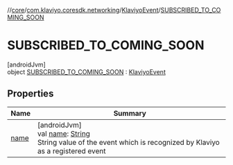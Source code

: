 //[core](../../../../index.md)/[com.klaviyo.coresdk.networking](../../index.md)/[KlaviyoEvent](../index.md)/[SUBSCRIBED_TO_COMING_SOON](index.md)

# SUBSCRIBED_TO_COMING_SOON

[androidJvm]\
object [SUBSCRIBED_TO_COMING_SOON](index.md) : [KlaviyoEvent](../index.md)

## Properties

| Name | Summary |
|---|---|
| [name](../name.md) | [androidJvm]<br>val [name](../name.md): [String](https://kotlinlang.org/api/latest/jvm/stdlib/kotlin/-string/index.html)<br>String value of the event which is recognized by Klaviyo as a registered event |
